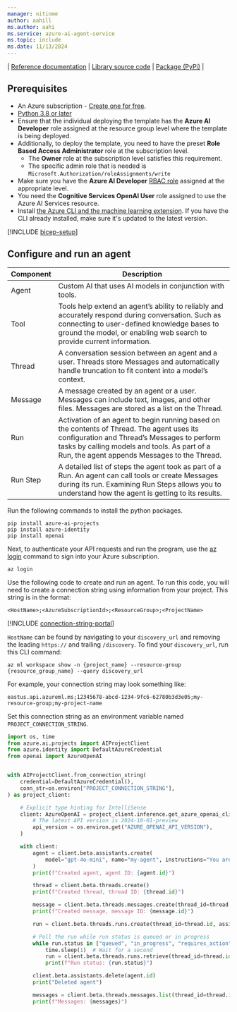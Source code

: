 ```yaml
---
manager: nitinme
author: aahill
ms.author: aahi
ms.service: azure-ai-agent-service
ms.topic: include
ms.date: 11/13/2024
---
```



| [Reference documentation](https://platform.openai.com/docs/api-reference/assistants?lang=python) | [Library source code](https://github.com/openai/openai-python) | [Package (PyPi)](https://pypi.org/project/openai/) |

## Prerequisites

* An Azure subscription - [Create one for free](https://azure.microsoft.com/free/cognitive-services).
* [Python 3.8 or later](https://www.python.org/)
* Ensure that the individual deploying the template has the **Azure AI Developer** role assigned at the resource group level where the template is being deployed.
* Additionally, to deploy the template, you need to have the preset **Role Based Access Administrator** role at the subscription level.
   * The **Owner** role at the subscription level satisfies this requirement.
   * The specific admin role that is needed is `Microsoft.Authorization/roleAssignments/write`
* Make sure you have the **Azure AI Developer** [RBAC role](../../../ai-foundry/concepts/rbac-azure-ai-foundry.md) assigned at the appropriate level.
* You need the **Cognitive Services OpenAI User** role assigned to use the Azure AI Services resource.
* Install [the Azure CLI and the machine learning extension](/azure/machine-learning/how-to-configure-cli). If you have the CLI already installed, make sure it's updated to the latest version.

[!INCLUDE [bicep-setup](bicep-setup.md)]

## Configure and run an agent

| Component | Description                                                                                                                                                                                                                               |
| --------- | ----------------------------------------------------------------------------------------------------------------------------------------------------------------------------------------------------------------------------------------- |
| Agent     | Custom AI that uses AI models in conjunction with tools.                                                                                                                                                                                  |
| Tool      | Tools help extend an agent’s ability to reliably and accurately respond during conversation. Such as connecting to user-defined knowledge bases to ground the model, or enabling web search to provide current information.               |
| Thread    | A conversation session between an agent and a user. Threads store Messages and automatically handle truncation to fit content into a model’s context.                                                                                     |
| Message   | A message created by an agent or a user. Messages can include text, images, and other files. Messages are stored as a list on the Thread.                                                                                                 |
| Run       | Activation of an agent to begin running based on the contents of Thread. The agent uses its configuration and Thread’s Messages to perform tasks by calling models and tools. As part of a Run, the agent appends Messages to the Thread. |
| Run Step  | A detailed list of steps the agent took as part of a Run. An agent can call tools or create Messages during its run. Examining Run Steps allows you to understand how the agent is getting to its results.                                |

Run the following commands to install the python packages.

```console
pip install azure-ai-projects
pip install azure-identity
pip install openai
```

Next, to authenticate your API requests and run the program, use the [az login](/cli/azure/authenticate-azure-cli-interactively) command to sign into your Azure subscription.

```azurecli
az login
```

Use the following code to create and run an agent. To run this code, you will need to create a connection string using information from your project. This string is in the format:

`<HostName>;<AzureSubscriptionId>;<ResourceGroup>;<ProjectName>`

[!INCLUDE [connection-string-portal](connection-string-portal.md)]

`HostName` can be found by navigating to your `discovery_url` and removing the leading `https://` and trailing `/discovery`. To find your `discovery_url`, run this CLI command:

```azurecli
az ml workspace show -n {project_name} --resource-group {resource_group_name} --query discovery_url
```

For example, your connection string may look something like:

`eastus.api.azureml.ms;12345678-abcd-1234-9fc6-62780b3d3e05;my-resource-group;my-project-name`

Set this connection string as an environment variable named `PROJECT_CONNECTION_STRING`.

```python
import os, time
from azure.ai.projects import AIProjectClient
from azure.identity import DefaultAzureCredential
from openai import AzureOpenAI


with AIProjectClient.from_connection_string(
    credential=DefaultAzureCredential(),
    conn_str=os.environ["PROJECT_CONNECTION_STRING"],
) as project_client:

    # Explicit type hinting for IntelliSense
    client: AzureOpenAI = project_client.inference.get_azure_openai_client(
        # The latest API version is 2024-10-01-preview
        api_version = os.environ.get("AZURE_OPENAI_API_VERSION"),
    )

    with client:
        agent = client.beta.assistants.create(
            model="gpt-4o-mini", name="my-agent", instructions="You are a helpful agent"
        )
        print(f"Created agent, agent ID: {agent.id}")

        thread = client.beta.threads.create()
        print(f"Created thread, thread ID: {thread.id}")

        message = client.beta.threads.messages.create(thread_id=thread.id, role="user", content="Hello, tell me a joke")
        print(f"Created message, message ID: {message.id}")

        run = client.beta.threads.runs.create(thread_id=thread.id, assistant_id=agent.id)

        # Poll the run while run status is queued or in progress
        while run.status in ["queued", "in_progress", "requires_action"]:
            time.sleep(1)  # Wait for a second
            run = client.beta.threads.runs.retrieve(thread_id=thread.id, run_id=run.id)
            print(f"Run status: {run.status}")

        client.beta.assistants.delete(agent.id)
        print("Deleted agent")

        messages = client.beta.threads.messages.list(thread_id=thread.id)
        print(f"Messages: {messages}")
```
